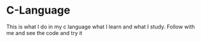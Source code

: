# C-Language
This is what I do in my c language what I learn and what I study. Follow with me and see the code and try it
